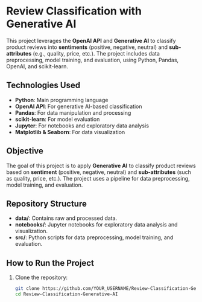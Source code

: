 # Review Classification with Generative AI

This project leverages the **OpenAI API** and **Generative AI** to classify product reviews into **sentiments** (positive, negative, neutral) and **sub-attributes** (e.g., quality, price, etc.). The project includes data preprocessing, model training, and evaluation, using Python, Pandas, OpenAI, and scikit-learn.

## Technologies Used
- **Python**: Main programming language
- **OpenAI API**: For generative AI-based classification
- **Pandas**: For data manipulation and processing
- **scikit-learn**: For model evaluation
- **Jupyter**: For notebooks and exploratory data analysis
- **Matplotlib & Seaborn**: For data visualization

## Objective
The goal of this project is to apply **Generative AI** to classify product reviews based on **sentiment** (positive, negative, neutral) and **sub-attributes** (such as quality, price, etc.). The project uses a pipeline for data preprocessing, model training, and evaluation.

## Repository Structure

- **data/**: Contains raw and processed data.
- **notebooks/**: Jupyter notebooks for exploratory data analysis and visualization.
- **src/**: Python scripts for data preprocessing, model training, and evaluation.

## How to Run the Project

1. Clone the repository:
   ```bash
   git clone https://github.com/YOUR_USERNAME/Review-Classification-Generative-AI.git
   cd Review-Classification-Generative-AI
